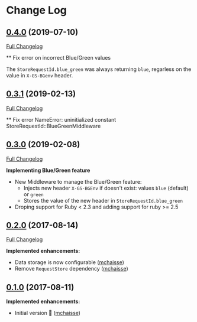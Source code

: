 # Change Log

## [0.4.0](https://github.com/SparkHub/gs-store-request-id/tree/v0.4.0) (2019-07-10)
[Full Changelog](https://github.com/SparkHub/gs-store-request-id/compare/v0.3.1...v0.4.0)

** Fix error on incorrect Blue/Green values

The `StoreRequestId.blue_green` was always returning `blue`, regarless on the
value in `X-GS-BGenv` header.

## [0.3.1](https://github.com/SparkHub/gs-store-request-id/tree/v0.3.1) (2019-02-13)
[Full Changelog](https://github.com/SparkHub/gs-store-request-id/compare/v0.3.0...v0.3.1)

** Fix error NameError: uninitialized constant StoreRequestId::BlueGreenMiddleware

## [0.3.0](https://github.com/SparkHub/gs-store-request-id/tree/v0.3.0) (2019-02-08)
[Full Changelog](https://github.com/SparkHub/gs-store-request-id/compare/v0.2.0...v0.3.0)

**Implementing Blue/Green feature**
- New Middleware to manage the Blue/Green feature:
  + Injects new header `X-GS-BGEnv` if doesn't exist: values `blue` (default) or `green`
  + Stores the value of the new header in `StoreRequestId.blue_green`
- Droping support for Ruby < 2.3 and adding support for ruby >= 2.5

## [0.2.0](https://github.com/SparkHub/gs-store-request-id/tree/v0.2.0) (2017-08-14)
[Full Changelog](https://github.com/SparkHub/gs-store-request-id/compare/v0.1.0...v0.2.0)

**Implemented enhancements:**
- Data storage is now configurable ([mchaisse](https://github.com/mchaisse))
- Remove `RequestStore` dependency ([mchaisse](https://github.com/mchaisse))

## [0.1.0](https://github.com/SparkHub/gs-store-request-id/tree/v0.1.0) (2017-08-11)

**Implemented enhancements:**
- Initial version :tada: ([mchaisse](https://github.com/mchaisse))
